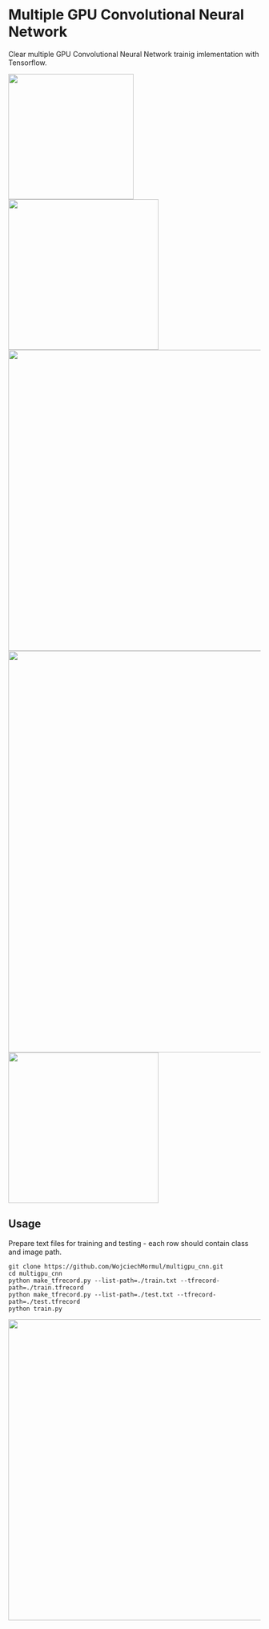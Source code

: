 # Multiple GPU Convolutional Neural Network

Clear multiple GPU Convolutional Neural Network trainig imlementation with Tensorflow.

<img src="https://s14.postimg.org/86qywso0h/full.png" width="250">
<img src="https://s14.postimg.org/3kuuok535/train_batch.png" width="300"/> 

<img src="https://s14.postimg.org/ovsesoab5/net.png" width="600">
<img src="https://s14.postimg.org/jo7bo0jdd/tower.png" width="800">
<img src="https://s14.postimg.org/mjkeuwpy9/optimizer.png" height="300">

## Usage
Prepare text files for training and testing - each row should contain class and image path.
```
git clone https://github.com/WojciechMormul/multigpu_cnn.git
cd multigpu_cnn
python make_tfrecord.py --list-path=./train.txt --tfrecord-path=./train.tfrecord
python make_tfrecord.py --list-path=./test.txt --tfrecord-path=./test.tfrecord
python train.py
```
<img src="https://s14.postimg.org/73297bqwx/sum.png" width="600">
